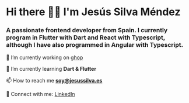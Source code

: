 # Hi there 👋🏻  I'm Jesús Silva Méndez
### A passionate frontend developer from Spain. I currently program in Flutter with Dart and React with Typescript, although I have also programmed in Angular with Typescript.

🔭   I’m currently working on [ghop](https://ghop.es)

🌱   I’m currently learning **Dart & Flutter**

📫   How to reach me **soy@jesussilva.es**

💼   Connect with me: [LinkedIn](https://linkedin.com/in/jesus-silva-mendez)
